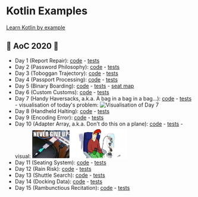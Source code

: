 # Kotlin Examples

[Learn Kotlin by example](https://play.kotlinlang.org/byExample/overview?_ga=2.185933865.1666331684.1604597595-1007222991.1603743628)

## 🎄 AoC 2020 🎅
- Day 1 (Report Repair): [code](src/main/kotlin/adventOfCode2020/day1/Day1.kt) - [tests](src/test/kotlin/adventOfCode2020/day1/Day1KtTest.kt)
- Day 2 (Password Philosophy): [code](src/main/kotlin/adventOfCode2020/day2/Day2.kt) - [tests](src/test/kotlin/adventOfCode2020/day2/Day2KtTest.kt)
- Day 3 (Toboggan Trajectory): [code](src/main/kotlin/adventOfCode2020/day3/Day3.kt) - [tests](src/test/kotlin/adventOfCode2020/day3/Day3KtTest.kt)
- Day 4 (Passport Processing): [code](src/main/kotlin/adventOfCode2020/day4/Day4.kt) - [tests](src/test/kotlin/adventOfCode2020/day4/Day4KtTest.kt)
- Day 5 (Binary Boarding): [code](src/main/kotlin/adventOfCode2020/day5/Day5.kt) - [tests](src/test/kotlin/adventOfCode2020/day5/Day5KtTest.kt) - [seat map](src/main/kotlin/adventOfCode2020/day5/seatMap)
- Day 6 (Custom Customs): [code](src/main/kotlin/adventOfCode2020/day6/Day6.kt) - [tests](src/test/kotlin/adventOfCode2020/day6/Day6KtTest.kt)
- Day 7 (Handy Haversacks, a.k.a. A bag in a bag in a bag...): [code](src/main/kotlin/adventOfCode2020/day7/Day7.kt) - [tests](src/test/kotlin/adventOfCode2020/day7/Day7KtTest.kt) - visualisation of today's problem: <img src="https://i.redd.it/gx6l9oavzp361.jpg" alt="Visualisation of Day 7" width="80"/>
- Day 8 (Handheld Halting): [code](src/main/kotlin/adventOfCode2020/day8/Day8.kt) - [tests](src/test/kotlin/adventOfCode2020/day8/Day8KtTest.kt)   
- Day 9 (Encoding Error): [code](src/main/kotlin/adventOfCode2020/day9/Day9.kt) - [tests](src/test/kotlin/adventOfCode2020/day9/Day9KtTest.kt)   
- Day 10 (Adapter Array, a.k.a. Don't do this on a plane): [code](src/main/kotlin/adventOfCode2020/day10/Day10.kt) - [tests](src/test/kotlin/adventOfCode2020/day10/Day10KtTest.kt) - visual: <img src="src/main/kotlin/adventOfCode2020/day10/day10.jpg" alt="Visualisation of Day 10" width="100" /> <img src="src/main/kotlin/adventOfCode2020/day10/day10_2.jpg" alt="Visualisation of Day 10" width="150" />
- Day 11 (Seating System): [code](src/main/kotlin/adventOfCode2020/day11/Day11.kt) - [tests](src/test/kotlin/adventOfCode2020/day11/Day11KtTest.kt) 
- Day 12 (Rain Risk): [code](src/main/kotlin/adventOfCode2020/day12/Day12.kt) - [tests](src/test/kotlin/adventOfCode2020/day12/Day12KtTest.kt) 
- Day 13 (Shuttle Search): [code](src/main/kotlin/adventOfCode2020/day13/Day13.kt) - [tests](src/test/kotlin/adventOfCode2020/day13/Day13KtTest.kt) 
- Day 14 (Docking Data): [code](src/main/kotlin/adventOfCode2020/day14/Day14.kt) - [tests](src/test/kotlin/adventOfCode2020/day14/Day14KtTest.kt) 
- Day 15 (Rambunctious Recitation): [code](src/main/kotlin/adventOfCode2020/day15/Day15.kt) - [tests](src/test/kotlin/adventOfCode2020/day15/Day15KtTest.kt) 
